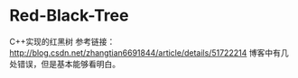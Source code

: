 # Red-Black-Tree
C++实现的红黑树
参考链接：
http://blog.csdn.net/zhangtian6691844/article/details/51722214
博客中有几处错误，但是基本能够看明白。

